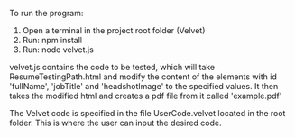 
To run the program:
1. Open a terminal in the project root folder (Velvet)
2. Run: npm install
3. Run: node velvet.js

velvet.js contains the code to be tested, which will take ResumeTestingPath.html and modify the content of the elements with id 'fullName', 'jobTitle' and 'headshotImage' to the specified values. It then takes the modified html and creates a pdf file from it called 'example.pdf'

The Velvet code is specified in the file UserCode.velvet located in the root folder. 
This is where the user can input the desired code.
